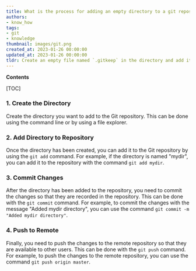```yaml
---
title: What is the process for adding an empty directory to a git repository?
authors:
- know_how
tags:
- git
- knowledge
thumbnail: images/git.png
created_at: 2023-01-26 00:00:00
updated_at: 2023-01-26 00:00:00
tldr: Create an empty file named `.gitkeep` in the directory and add it to the repository.
---
```


**Contents**

[TOC]

### 1. Create the Directory

Create the directory you want to add to the Git repository. This can be done using the command line or by using a file explorer.

### 2. Add Directory to Repository

Once the directory has been created, you can add it to the Git repository by using the `git add` command. For example, if the directory is named "mydir", you can add it to the repository with the command `git add mydir`.

### 3. Commit Changes

After the directory has been added to the repository, you need to commit the changes so that they are recorded in the repository. This can be done with the `git commit` command. For example, to commit the changes with the message "Added mydir directory", you can use the command `git commit -m "Added mydir directory"`.

### 4. Push to Remote

Finally, you need to push the changes to the remote repository so that they are available to other users. This can be done with the `git push` command. For example, to push the changes to the remote repository, you can use the command `git push origin master`.
